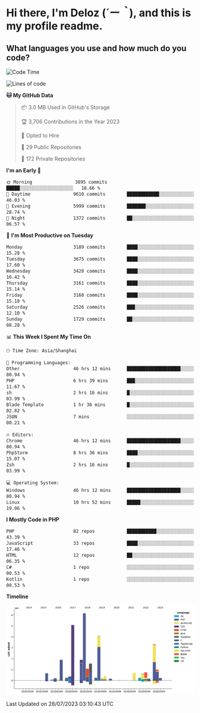 # **Hi there, I'm Deloz (*´ー｀*), and this is my profile readme.**

## **What languages you use and how much do you code?**

<!--START_SECTION:waka-->
![Code Time](http://img.shields.io/badge/Code%20Time-2%2C011%20hrs%208%20mins-blue)

![Lines of code](https://img.shields.io/badge/From%20Hello%20World%20I%27ve%20Written-31.5%20million%20lines%20of%20code-blue)

**🐱 My GitHub Data** 

> 📦 3.0 MB Used in GitHub's Storage 
 > 
> 🏆 3,706 Contributions in the Year 2023
 > 
> 💼 Opted to Hire
 > 
> 📜 29 Public Repositories 
 > 
> 🔑 172 Private Repositories 
 > 
**I'm an Early 🐤** 

```text
🌞 Morning                3895 commits        █████░░░░░░░░░░░░░░░░░░░░   18.66 % 
🌆 Daytime                9610 commits        ████████████░░░░░░░░░░░░░   46.03 % 
🌃 Evening                5999 commits        ███████░░░░░░░░░░░░░░░░░░   28.74 % 
🌙 Night                  1372 commits        ██░░░░░░░░░░░░░░░░░░░░░░░   06.57 % 
```
📅 **I'm Most Productive on Tuesday** 

```text
Monday                   3189 commits        ████░░░░░░░░░░░░░░░░░░░░░   15.28 % 
Tuesday                  3675 commits        ████░░░░░░░░░░░░░░░░░░░░░   17.60 % 
Wednesday                3428 commits        ████░░░░░░░░░░░░░░░░░░░░░   16.42 % 
Thursday                 3161 commits        ████░░░░░░░░░░░░░░░░░░░░░   15.14 % 
Friday                   3168 commits        ████░░░░░░░░░░░░░░░░░░░░░   15.18 % 
Saturday                 2526 commits        ███░░░░░░░░░░░░░░░░░░░░░░   12.10 % 
Sunday                   1729 commits        ██░░░░░░░░░░░░░░░░░░░░░░░   08.28 % 
```


📊 **This Week I Spent My Time On** 

```text
🕑︎ Time Zone: Asia/Shanghai

💬 Programming Languages: 
Other                    46 hrs 12 mins      ████████████████████░░░░░   80.94 % 
PHP                      6 hrs 39 mins       ███░░░░░░░░░░░░░░░░░░░░░░   11.67 % 
sh                       2 hrs 16 mins       █░░░░░░░░░░░░░░░░░░░░░░░░   03.99 % 
Blade Template           1 hr 36 mins        █░░░░░░░░░░░░░░░░░░░░░░░░   02.82 % 
JSON                     7 mins              ░░░░░░░░░░░░░░░░░░░░░░░░░   00.21 % 

🔥 Editors: 
Chrome                   46 hrs 12 mins      ████████████████████░░░░░   80.94 % 
PhpStorm                 8 hrs 36 mins       ████░░░░░░░░░░░░░░░░░░░░░   15.07 % 
Zsh                      2 hrs 16 mins       █░░░░░░░░░░░░░░░░░░░░░░░░   03.99 % 

💻 Operating System: 
Windows                  46 hrs 12 mins      ████████████████████░░░░░   80.94 % 
Linux                    10 hrs 52 mins      █████░░░░░░░░░░░░░░░░░░░░   19.06 % 
```

**I Mostly Code in PHP** 

```text
PHP                      82 repos            ███████████░░░░░░░░░░░░░░   43.39 % 
JavaScript               33 repos            ████░░░░░░░░░░░░░░░░░░░░░   17.46 % 
HTML                     12 repos            ██░░░░░░░░░░░░░░░░░░░░░░░   06.35 % 
C#                       1 repo              ░░░░░░░░░░░░░░░░░░░░░░░░░   00.53 % 
Kotlin                   1 repo              ░░░░░░░░░░░░░░░░░░░░░░░░░   00.53 % 
```



**Timeline**

![Lines of Code chart](https://raw.githubusercontent.com/deloz/deloz/main/assets/bar_graph.png)


 Last Updated on 28/07/2023 03:10:43 UTC
<!--END_SECTION:waka-->
